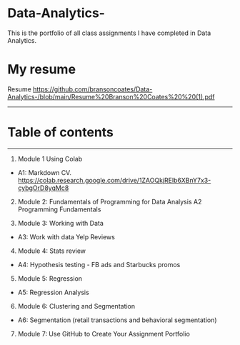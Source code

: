 # Data-Analytics-




This is the portfolio of all class assignments I have completed in Data Analytics.




# My resume


Resume https://github.com/bransoncoates/Data-Analytics-/blob/main/Resume%20Branson%20Coates%20%20(1).pdf



---


# Table of contents 
---

1. Module 1 Using Colab 
  * A1: Markdown CV. https://colab.research.google.com/drive/1ZAOQkjRElb6XBnY7x3-cybgOrD8yqMc8
2. Module 2: Fundamentals of Programming for Data Analysis
A2 Programming Fundamentals

3. Module 3: Working with Data
  * A3: Work with data Yelp Reviews

4. Module 4: Stats review
  * A4: Hypothesis testing - FB ads and Starbucks promos

5. Module 5: Regression
  * A5: Regression Analysis

6. Module 6: Clustering and Segmentation
  * A6: Segmentation (retail transactions and behavioral segmentation)

7. Module 7: Use GitHub to Create Your Assignment Portfolio

